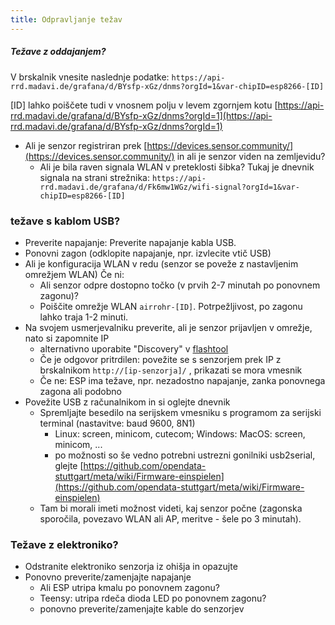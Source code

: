 ```yaml
---
title: Odpravljanje težav
---
```


##### Težave z oddajanjem?
V brskalnik vnesite naslednje podatke:
`https://api-rrd.madavi.de/grafana/d/BYsfp-xGz/dnms?orgId=1&var-chipID=esp8266-[ID]`

[ID] lahko poiščete tudi v vnosnem polju v levem zgornjem kotu [https://api-rrd.madavi.de/grafana/d/BYsfp-xGz/dnms?orgId=1](https://api-rrd.madavi.de/grafana/d/BYsfp-xGz/dnms?orgId=1)

* Ali je senzor registriran prek [https://devices.sensor.community/](https://devices.sensor.community/) in ali je senzor viden na zemljevidu?
  * Ali je bila raven signala WLAN v preteklosti šibka?
    Tukaj je dnevnik signala na strani strežnika: `https://api-rrd.madavi.de/grafana/d/Fk6mw1WGz/wifi-signal?orgId=1&var-chipID=esp8266-[ID]`



### težave s kablom USB?
* Preverite napajanje: Preverite napajanje kabla USB.
* Ponovni zagon (odklopite napajanje, npr. izvlecite vtič USB)
* Ali je konfiguracija WLAN v redu (senzor se poveže z nastavljenim omrežjem WLAN) Če ni:
  * Ali senzor odpre dostopno točko (v prvih 2-7 minutah po ponovnem zagonu)?
  * Poiščite omrežje WLAN `airrohr-[ID]`. Potrpežljivost, po zagonu lahko traja 1-2 minuti.
* Na svojem usmerjevalniku preverite, ali je senzor prijavljen v omrežje, nato si zapomnite IP
  * alternativno uporabite "Discovery" v [flashtool](https://github.com/opendata-stuttgart/airrohr-firmware-flasher//)
  * Če je odgovor pritrdilen: povežite se s senzorjem prek IP z brskalnikom `http://[ip-senzorja]/` , prikazati se mora vmesnik
  * Če ne: ESP ima težave, npr. nezadostno napajanje, zanka ponovnega zagona ali podobno
* Povežite USB z računalnikom in si oglejte dnevnik
  * Spremljajte besedilo na serijskem vmesniku s programom za serijski terminal (nastavitve: baud 9600, 8N1)
    * Linux: screen, minicom, cutecom; Windows: MacOS: screen, minicom, ...
    * po možnosti so še vedno potrebni ustrezni gonilniki usb2serial, glejte [https://github.com/opendata-stuttgart/meta/wiki/Firmware-einspielen](https://github.com/opendata-stuttgart/meta/wiki/Firmware-einspielen)
  * Tam bi morali imeti možnost videti, kaj senzor počne (zagonska sporočila, povezavo WLAN ali AP, meritve - šele po 3 minutah).

### Težave z elektroniko?
* Odstranite elektroniko senzorja iz ohišja in opazujte
* Ponovno preverite/zamenjajte napajanje
  * Ali ESP utripa kmalu po ponovnem zagonu?
  * Teensy: utripa rdeča dioda LED po ponovnem zagonu?
  * ponovno preverite/zamenjajte kable do senzorjev